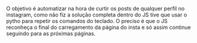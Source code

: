 O objetivo é automatizar na hora de curtir os posts de qualquer perfil no instagram, como não fiz a solução completa dentro do JS tive que usar o pytho para repetir os comandos do teclado. O preciso é que o JS reconheça o final do carregamento da página do insta e só assim continue seguindo para as próximas páginas.
